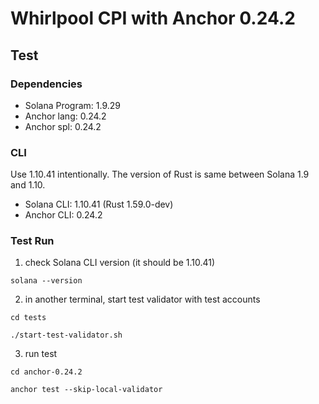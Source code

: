 # Whirlpool CPI with Anchor 0.24.2
## Test
### Dependencies
- Solana Program: 1.9.29
- Anchor lang: 0.24.2
- Anchor spl: 0.24.2

### CLI
Use 1.10.41 intentionally. The version of Rust is same between Solana 1.9 and 1.10.
- Solana CLI: 1.10.41 (Rust 1.59.0-dev)
- Anchor CLI: 0.24.2

### Test Run
1. check Solana CLI version (it should be 1.10.41)
```
solana --version
```
2. in another terminal, start test validator with test accounts 
```
cd tests
```
```
./start-test-validator.sh
```
3. run test
```
cd anchor-0.24.2
```
```
anchor test --skip-local-validator
```